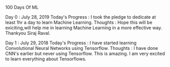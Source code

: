 100 Days Of ML

Day 0 : July 28, 2019
Today's Progress : I took the pledge to dedicate at least 1hr a day to learn Machine Learning. 
Thoughts : Hope this will be exiciting,will help me in learning Machine Learning in a more effective way. Thankyou Siraj Raval. 

Day 1 : July 29, 2018
Today's Progress : I have started learning Convolutional Neural Networks using Tensorflow.
Thoughts : I have done CNN's earlier but never using Tensorflow. This is amazing. I am very excited to learn everything about Tensorflows.
